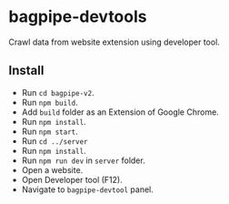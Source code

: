 # bagpipe-devtools
Crawl data from website extension using developer tool.
## Install
- Run `cd bagpipe-v2`.
- Run `npm build`.
- Add `build` folder as an Extension of Google Chrome.
- Run `npm install`.
- Run `npm start`.
- Run `cd ../server`
- Run `npm install`.
- Run `npm run dev` in `server` folder.
- Open a website.
- Open Developer tool (F12).
- Navigate to `bagpipe-devtool` panel.
